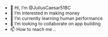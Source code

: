 - 👋 Hi, I’m @JuliusCaesar51BC
- 👀 I’m interested in making money
- 🌱 I’m currently learning human performance
- 💞️ I’m looking to collaborate on app building
- 📫 How to reach me ..

<!---
JuliusCaesar51BC/JuliusCaesar51BC is a ✨ special ✨ repository because its `README.md` (this file) appears on your GitHub profile.
You can click the Preview link to take a look at your changes.
--->
